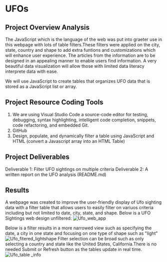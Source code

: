 # UFOs

## Project Overview Analysis

The JavaScript which is the language of the web was put into graeter use in this webpage with lots of table filters.These filters were applied on the city, state, country and shape to add extra funtions and customizations which will enhance user experience.
The articles from the information are to be designed in an appealing manner to enable users find information. A very beautiful data visualization will allow those with limited data literacy interprete data with ease.

We will use JavaScript to create tables that organizes UFO data that is stored as a JavaScript list or array.

## Project Resource Coding Tools

1. We are using Visual Studio Code a source-code editor for testing, debugging, syntax highlighting, intelligent code completion, snippets, code refactoring, and embedded Git.
2. GitHub
3. Design, populate, and dynamically filter a table using JavaScript and HTML (convert a Javascript array into an HTML Table)

## Project Deliverables

Deliverable 1: Filter UFO sightings on multiple criteria
Deliverable 2: A written report on the UFO analysis (README.md)

## Results

A webpage was created to improve the user-friendly display of Ufo sighting data with a filter table that allows users to easily filter on variuos criteria including but not limited to date, city, state, and shape. Below is a UFO Sightings web design unfiltered:
![Ufo_web_app](https://github.com/femiimam001/UFOs/edit/main/Ufo_web_app.PNG)

Below is a filter results in a more narrowed view such as specifying the date, a city in one state and focusing on one type of shape such as "light"![Ufo_fitered_lightshape](https://github.com/femiimam001/UFOs/edit/main/Ufo_fitered_lightshape.PNG)
Filter selection can be broad such as only selecting a country and state like the United States, California.There is no needed Submit or Refresh button as the tables update in real time.
![Ufo_table _info](https://github.com/femiimam001/UFOs/edit/main/Ufo_table_info.PNG)
